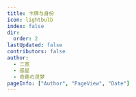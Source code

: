 ```yaml
---
title: 卡牌与身份
icon: lightbulb
index: false
dir:
  order: 2
lastUpdated: false
contributors: false
author:
  - 二宽
  - 惑星
  - 奇葩の灵梦
pageInfo: ["Author", "PageView", "Date"]
---
```


<Catalog></Catalog>
